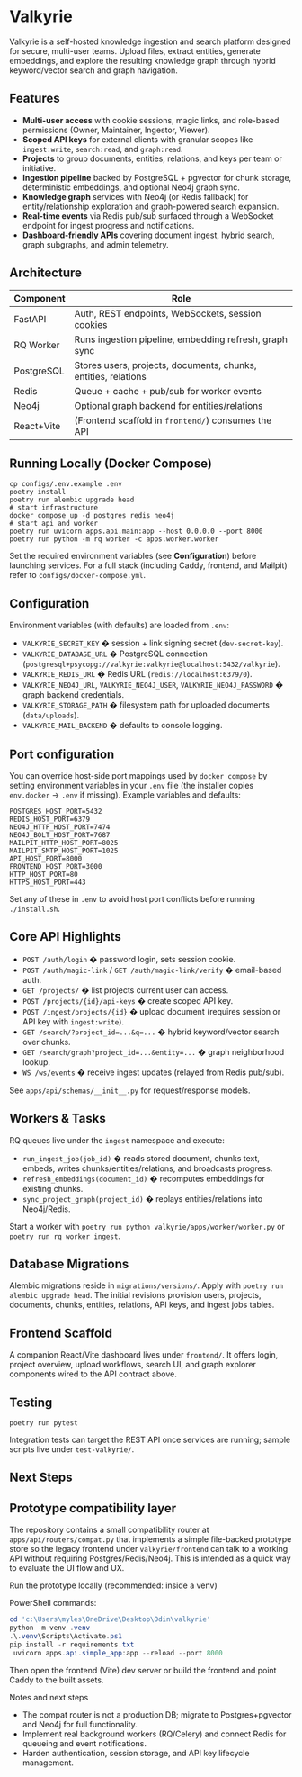# Valkyrie

Valkyrie is a self-hosted knowledge ingestion and search platform designed for secure, multi-user teams. Upload files, extract entities, generate embeddings, and explore the resulting knowledge graph through hybrid keyword/vector search and graph navigation.

## Features

- **Multi-user access** with cookie sessions, magic links, and role-based permissions (Owner, Maintainer, Ingestor, Viewer).
- **Scoped API keys** for external clients with granular scopes like `ingest:write`, `search:read`, and `graph:read`.
- **Projects** to group documents, entities, relations, and keys per team or initiative.
- **Ingestion pipeline** backed by PostgreSQL + pgvector for chunk storage, deterministic embeddings, and optional Neo4j graph sync.
- **Knowledge graph** services with Neo4j (or Redis fallback) for entity/relationship exploration and graph-powered search expansion.
- **Real-time events** via Redis pub/sub surfaced through a WebSocket endpoint for ingest progress and notifications.
- **Dashboard-friendly APIs** covering document ingest, hybrid search, graph subgraphs, and admin telemetry.

## Architecture

| Component   | Role |
|-------------|------|
| FastAPI     | Auth, REST endpoints, WebSockets, session cookies |
| RQ Worker   | Runs ingestion pipeline, embedding refresh, graph sync |
| PostgreSQL  | Stores users, projects, documents, chunks, entities, relations |
| Redis       | Queue + cache + pub/sub for worker events |
| Neo4j       | Optional graph backend for entities/relations |
| React+Vite  | (Frontend scaffold in `frontend/`) consumes the API |

## Running Locally (Docker Compose)

```
cp configs/.env.example .env
poetry install
poetry run alembic upgrade head
# start infrastructure
docker compose up -d postgres redis neo4j
# start api and worker
poetry run uvicorn apps.api.main:app --host 0.0.0.0 --port 8000
poetry run python -m rq worker -c apps.worker.worker
```

Set the required environment variables (see **Configuration**) before launching services. For a full stack (including Caddy, frontend, and Mailpit) refer to `configs/docker-compose.yml`.

## Configuration

Environment variables (with defaults) are loaded from `.env`:

- `VALKYRIE_SECRET_KEY` � session + link signing secret (`dev-secret-key`).
- `VALKYRIE_DATABASE_URL` � PostgreSQL connection (`postgresql+psycopg://valkyrie:valkyrie@localhost:5432/valkyrie`).
- `VALKYRIE_REDIS_URL` � Redis URL (`redis://localhost:6379/0`).
- `VALKYRIE_NEO4J_URL`, `VALKYRIE_NEO4J_USER`, `VALKYRIE_NEO4J_PASSWORD` � graph backend credentials.
- `VALKYRIE_STORAGE_PATH` � filesystem path for uploaded documents (`data/uploads`).
- `VALKYRIE_MAIL_BACKEND` � defaults to console logging.

Port configuration
------------------

You can override host-side port mappings used by `docker compose` by setting environment variables in your `.env` file (the installer copies `env.docker` -> `.env` if missing). Example variables and defaults:

```
POSTGRES_HOST_PORT=5432
REDIS_HOST_PORT=6379
NEO4J_HTTP_HOST_PORT=7474
NEO4J_BOLT_HOST_PORT=7687
MAILPIT_HTTP_HOST_PORT=8025
MAILPIT_SMTP_HOST_PORT=1025
API_HOST_PORT=8000
FRONTEND_HOST_PORT=3000
HTTP_HOST_PORT=80
HTTPS_HOST_PORT=443
```

Set any of these in `.env` to avoid host port conflicts before running `./install.sh`.

## Core API Highlights

- `POST /auth/login` � password login, sets session cookie.
- `POST /auth/magic-link` / `GET /auth/magic-link/verify` � email-based auth.
- `GET /projects/` � list projects current user can access.
- `POST /projects/{id}/api-keys` � create scoped API key.
- `POST /ingest/projects/{id}` � upload document (requires session or API key with `ingest:write`).
- `GET /search/?project_id=...&q=...` � hybrid keyword/vector search over chunks.
- `GET /search/graph?project_id=...&entity=...` � graph neighborhood lookup.
- `WS /ws/events` � receive ingest updates (relayed from Redis pub/sub).

See `apps/api/schemas/__init__.py` for request/response models.

## Workers & Tasks

RQ queues live under the `ingest` namespace and execute:

- `run_ingest_job(job_id)` � reads stored document, chunks text, embeds, writes chunks/entities/relations, and broadcasts progress.
- `refresh_embeddings(document_id)` � recomputes embeddings for existing chunks.
- `sync_project_graph(project_id)` � replays entities/relations into Neo4j/Redis.

Start a worker with `poetry run python valkyrie/apps/worker/worker.py` or `poetry run rq worker ingest`.

## Database Migrations

Alembic migrations reside in `migrations/versions/`. Apply with `poetry run alembic upgrade head`. The initial revisions provision users, projects, documents, chunks, entities, relations, API keys, and ingest jobs tables.

## Frontend Scaffold

A companion React/Vite dashboard lives under `frontend/`. It offers login, project overview, upload workflows, search UI, and graph explorer components wired to the API contract above.

## Testing

```
poetry run pytest
```

Integration tests can target the REST API once services are running; sample scripts live under `test-valkyrie/`.

## Next Steps


Prototype compatibility layer
---------------------------

The repository contains a small compatibility router at `apps/api/routers/compat.py` that implements a simple
file-backed prototype store so the legacy frontend under `valkyrie/frontend` can talk to a working API without
requiring Postgres/Redis/Neo4j. This is intended as a quick way to evaluate the UI flow and UX.

Run the prototype locally (recommended: inside a venv)

PowerShell commands:

```powershell
cd 'c:\Users\myles\OneDrive\Desktop\Odin\valkyrie'
python -m venv .venv
.\.venv\Scripts\Activate.ps1
pip install -r requirements.txt
 uvicorn apps.api.simple_app:app --reload --port 8000
```

Then open the frontend (Vite) dev server or build the frontend and point Caddy to the built assets.

Notes and next steps
- The compat router is not a production DB; migrate to Postgres+pgvector and Neo4j for full functionality.
- Implement real background workers (RQ/Celery) and connect Redis for queueing and event notifications.
- Harden authentication, session storage, and API key lifecycle management.

